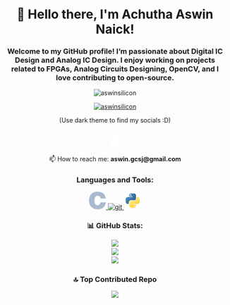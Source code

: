 <!--# 👋 Hello there, I'm Achutha Aswin Naick!

Welcome to my GitHub profile! I’m passionate about **Digital IC Design** and **Analog IC Design**. I enjoy working on projects related to **FPGAs, Analog Circuits Designing, OpenCV**, and I love contributing to open-source.

🚀 **What I’m working on right now:**
- Building cool stuff with **FPGAs**.
- Learning **Analog & Digital IC Designing**.
- Passionate about **GPUs**.
- Research on **In-Memory Computing**, **Communication Systems**

## 📊 GitHub Stats
![My GitHub Stats](https://github-readme-stats.vercel.app/api?username=aswinsilicon&show_icons=true&count_private=true&hide=prs&hide_title=true&theme=radical)

### Top Languages
![Top Languages](https://github-readme-stats.vercel.app/api/top-langs/?username=aswinsilicon&layout=compact&theme=radical)

---

### Let's Connect! 
- [LinkedIn](https://www.linkedin.com/in/aswinsilicon/)

-->
<h1 align="center">👋 Hello there, I'm Achutha Aswin Naick!</h1>



<h3 align="center">Welcome to my GitHub profile! I’m passionate about Digital IC Design and Analog IC Design. I enjoy working on projects related to FPGAs, Analog Circuits Designing, OpenCV, and I love contributing to open-source.</h3>

<p align="center"> 
  <img src="https://komarev.com/ghpvc/?username=aswinsilicon&label=Profile%20views&color=0e75b6&style=flat" alt="aswinsilicon" />
</p>

<p align="center"> 
  <a href="https://github.com/ryo-ma/github-profile-trophy">
    <img src="https://github-profile-trophy.vercel.app/?username=aswinsilicon" alt="aswinsilicon" />
  </a>
</p>

<p align="center">
  (Use dark theme to find my socials :D) <br />
  <br />
  <p align="center"> 
  <a href="https://linkedin.com/in/aswinsilicon" target="_blank">
    <img alt="Aswin | LinkedIn" width="22px" src="https://github.com/Aakarsh-B/trying-repos/blob/master/linkedin.svg" />
  </a>


  
</p>


<p align="center">📫 How to reach me: <strong>aswin.gcsj@gmail.com</strong></p>

<h3 align="center">Languages and Tools:</h3>
<p align="center"> 
</a>
  <a href="https://www.cprogramming.com/" target="_blank" rel="noreferrer">
    <img src="https://raw.githubusercontent.com/devicons/devicon/master/icons/c/c-original.svg" alt="c" width="40" height="40"/>
  </a>

 
  <a href="https://git-scm.com/" target="_blank" rel="noreferrer">
    <img src="https://www.vectorlogo.zone/logos/git-scm/git-scm-icon.svg" alt="git" width="40" height="40"/>
  </a>
 
  <a href="https://www.python.org" target="_blank" rel="noreferrer">
    <img src="https://raw.githubusercontent.com/devicons/devicon/master/icons/python/python-original.svg" alt="python" width="40" height="40"/>
  </a>
</p>

<h3 align="center">📊 GitHub Stats:</h3>
<p align="center">
  <img src="https://github-readme-stats.vercel.app/api?username=aswinsilicon&theme=dark&hide_border=true&include_all_commits=false&count_private=false" /><br/>
  <img src="https://nirzak-streak-stats.vercel.app/?user=aswinsilicon&theme=dark&hide_border=true" /><br/>
  <img src="https://github-readme-stats.vercel.app/api/top-langs/?username=aswinsilicon&theme=dark&hide_border=true&include_all_commits=false&count_private=false&layout=compact" />
</p>

<h3 align="center">🔝 Top Contributed Repo</h3>
<p align="center">
  <img src="https://github-contributor-stats.vercel.app/api?username=aswinsilicon&limit=5&theme=dark&combine_all_yearly_contributions=true" />
</p>

###


<!--
**aswinsilicon/aswinsilicon** is a ✨ _special_ ✨ repository because its `README.md` (this file) appears on your GitHub profile.

Here are some ideas to get you started:

- 🔭 I’m currently working on ...
- 🌱 I’m currently learning ...
- 👯 I’m looking to collaborate on ...
- 🤔 I’m looking for help with ...
- 💬 Ask me about ...
- 📫 How to reach me: ...
- 😄 Pronouns: ...
- ⚡ Fun fact: ...
-->
